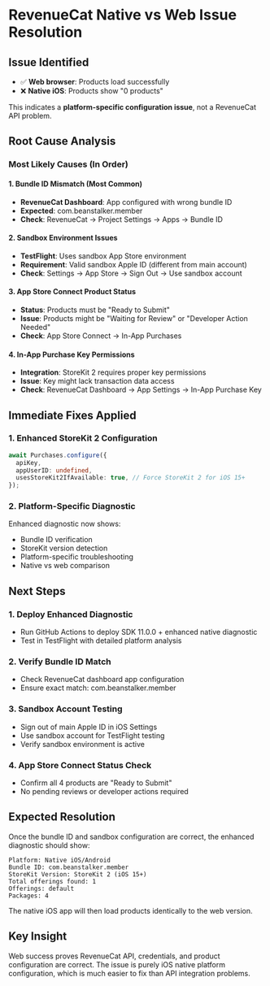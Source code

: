 # RevenueCat Native vs Web Issue Resolution

## Issue Identified
- ✅ **Web browser**: Products load successfully
- ❌ **Native iOS**: Products show "0 products"

This indicates a **platform-specific configuration issue**, not a RevenueCat API problem.

## Root Cause Analysis

### Most Likely Causes (In Order)

#### 1. **Bundle ID Mismatch** (Most Common)
- **RevenueCat Dashboard**: App configured with wrong bundle ID
- **Expected**: com.beanstalker.member
- **Check**: RevenueCat → Project Settings → Apps → Bundle ID

#### 2. **Sandbox Environment Issues**
- **TestFlight**: Uses sandbox App Store environment
- **Requirement**: Valid sandbox Apple ID (different from main account)
- **Check**: Settings → App Store → Sign Out → Use sandbox account

#### 3. **App Store Connect Product Status**
- **Status**: Products must be "Ready to Submit"
- **Issue**: Products might be "Waiting for Review" or "Developer Action Needed"
- **Check**: App Store Connect → In-App Purchases

#### 4. **In-App Purchase Key Permissions**
- **Integration**: StoreKit 2 requires proper key permissions
- **Issue**: Key might lack transaction data access
- **Check**: RevenueCat Dashboard → App Settings → In-App Purchase Key

## Immediate Fixes Applied

### 1. **Enhanced StoreKit 2 Configuration**
```typescript
await Purchases.configure({
  apiKey,
  appUserID: undefined,
  usesStoreKit2IfAvailable: true, // Force StoreKit 2 for iOS 15+
});
```

### 2. **Platform-Specific Diagnostic**
Enhanced diagnostic now shows:
- Bundle ID verification
- StoreKit version detection  
- Platform-specific troubleshooting
- Native vs web comparison

## Next Steps

### 1. **Deploy Enhanced Diagnostic**
- Run GitHub Actions to deploy SDK 11.0.0 + enhanced native diagnostic
- Test in TestFlight with detailed platform analysis

### 2. **Verify Bundle ID Match**
- Check RevenueCat dashboard app configuration
- Ensure exact match: com.beanstalker.member

### 3. **Sandbox Account Testing**
- Sign out of main Apple ID in iOS Settings
- Use sandbox account for TestFlight testing
- Verify sandbox environment is active

### 4. **App Store Connect Status Check**
- Confirm all 4 products are "Ready to Submit"
- No pending reviews or developer actions required

## Expected Resolution

Once the bundle ID and sandbox configuration are correct, the enhanced diagnostic should show:
```
Platform: Native iOS/Android
Bundle ID: com.beanstalker.member
StoreKit Version: StoreKit 2 (iOS 15+)
Total offerings found: 1
Offerings: default
Packages: 4
```

The native iOS app will then load products identically to the web version.

## Key Insight

Web success proves RevenueCat API, credentials, and product configuration are correct. The issue is purely iOS native platform configuration, which is much easier to fix than API integration problems.